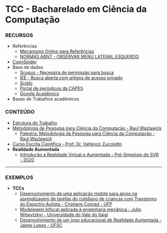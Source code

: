# TCC - Bacharelado em Ciência da Computação

### RECURSOS
* Referências
    * [Mecanismo Online para Referências](http://novo.more.ufsc.br/)
    * [NORMAS ABNT - OBSERVAR MENU LATERAL ESQUERDO](https://normas-abnt.espm.br/index.php?title=Estrutura_do_trabalho)
* [CopySpider](https://copyspider.com.br/main/)
* Base de dados
    * [Scopus - Necessira de permissão para busca](https://www.scopus.com/search/form.uri)
    * [IEE - Busca aberta com artigos de acesso privado](https://ieeexplore.ieee.org/)
    * [Scielo](https://scielo.org/)
    * [Portal de períodicos da CAPES](https://www-periodicos-capes-gov-br.ez46.periodicos.capes.gov.br/index.php?option=com_pcollection)
    * [Google Acadêmico](https://scholar.google.com.br/)
* Bases de Trabalhos acadêmicos



### CONTEÚDO
 * [Estrutura do Trabalho](https://github.com/kennedyaraujo/ifc/blob/main/tcc/estrutura-tcc.md)
 * [Metodologia de Pesquisa para Ciência da Computação - Raul Wazlawick](https://books.google.com.br/books?id=BZioBQAAQBAJ&newbks=0&hl=pt-BR&source=newbks_fb&redir_esc=y)  
    * [Palestra: Metodologia da Pesquisa para Ciência da Computação - Raul Wazlawick](https://www.youtube.com/watch?v=RayW_ELIlyc)
* [Curso Escrita Científica - Prof. Dr. Valtencir Zucolotto](http://www.escritacientifica.sc.usp.br/escrita/cursos-escrita/)
* **Realidade Aumentada**
    * [Introdução a Realidade Virtual e Aumentada - Pré-Simpósio do SVR - 2020](https://github.com/kennedyaraujo/ifc/blob/main/tcc/bibliografia-realidade-aumentada/Introdu%C3%A7%C3%A3o%20a%20Realidade%20Virtual%20e%20Aumentada%20-%20Pr%C3%A9-Simp%C3%B3sio%20do%20SVR%20-%202020.pdf)

---

### EXEMPLOS
* **TCCs**   
    * [Desenvolvimento de uma aplicação mobile para apoio na aprendizagem de tarefas do cotidiano de crianças com Transtorno do Espectro Autista - Cristiane Conrad - UFP](https://github.com/kennedyaraujo/ifc/blob/main/tcc/examples/Desenvolvimento%20de%20uma%20aplica%C3%A7%C3%A3o%20mobile%20para%20apoio%20na%20aprendizagem%20de%20tarefas%20do%20cotidiano%20de%20crian%C3%A7as%20com%20Transtorno%20do%20Espectro%20Autista.pdf)
    * [Modelagem bifocal aplicada à engenharia mecânica - Julio Witwytzkyj - Universidade do Vale do Itajaí](https://github.com/kennedyaraujo/ifc/blob/main/tcc/examples/Modelagem%20Bifocal%20Aplicada%20%C3%A0%20Engenharia%20Mec%C3%A2nica.pdf)
    * [Desenvolvimento de um jogo educacional de Realidade Aumentada - Jaime Lopes - UFSC](https://github.com/kennedyaraujo/ifc/blob/main/tcc/examples/TCC%20-%20Jaime%20Paz%20Lopes%20-%20Desenvolvimento%20de%20um%20jogo%20educacional%20de%20Realidade%20Aumentada.pdf)


    

    
